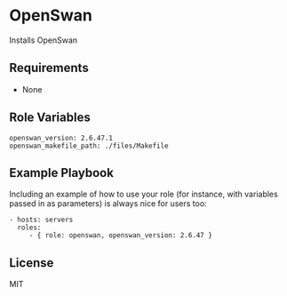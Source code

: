OpenSwan
========

Installs OpenSwan

Requirements
------------

- None


Role Variables
--------------

```
openswan_version: 2.6.47.1
openswan_makefile_path: ./files/Makefile
```


Example Playbook
----------------

Including an example of how to use your role (for instance, with variables passed in as parameters) is always nice for users too:

    - hosts: servers
      roles:
         - { role: openswan, openswan_version: 2.6.47 }

License
-------

MIT

